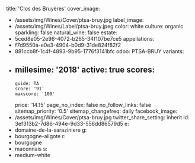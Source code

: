 title: 'Clos des Bruyères'
cover_image:
  - /assets/img/Wines/Cover/ptsa-bruy.jpg
label_image:
  - /assets/img/Wines/Label/ptsa-bruy.jpeg
color: white
culture: organic
sparkling: false
natural_wine: false
estate:
  - 5ced8e05-2e96-4072-b265-34f107be7ce5
appellations:
  - f7d9550a-e0e3-4904-b0d9-31de824f82f2
  - 881ccb8f-1c4f-4893-9b95-1776f3141bfc
odoo: PTSA-BRUY
variants:
  -
    millesime: '2018'
    active: true
    scores:
      -
        guide: TA
        score: '91'
        maxscore: '100'
    price: '14.15'
page_no_index: false
no_follow_links: false
sitemap_priority: '0.5'
sitemap_changefreq: daily
facebook_image:
  - /assets/img/Wines/Cover/ptsa-bruy.jpg
twitter_share_setting: inherit
id: 3ef313b2-7d86-494e-9d33-556dd86579d5
e:
  - domaine-de-la-saraziniere
g:
  - bourgogne-aligote
r:
  - bourgogne
  - maconnais
s:
  - medium-white
